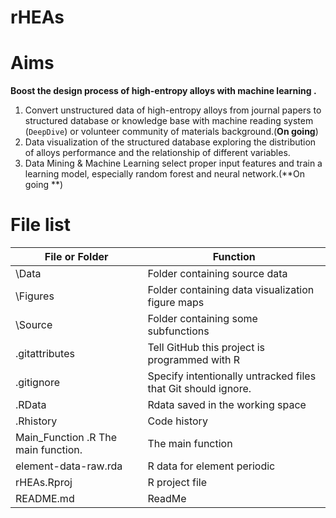 # rHEAs





# Aims

**Boost the design process of high-entropy alloys with machine learning .**

1. Convert unstructured data of high-entropy alloys from journal papers  to structured database or knowledge base  with machine reading system (```DeepDive```) or volunteer community of materials background.(**On going**)
2. Data visualization of the structured database exploring the distribution of alloys performance and the relationship of different variables.
3. Data Mining & Machine Learning  select proper input features and train a learning model, especially random forest and neural network.(**On going **)



# File list 

| File or Folder                       | Function                                 |
| ------------------------------------ | ---------------------------------------- |
| \Data                                | Folder containing source data            |
| \Figures                             | Folder containing data visualization figure maps |
| \Source                              | Folder containing some subfunctions      |
| .gitattributes                       | Tell GitHub this project is programmed with R |
| \.gitignore                          | Specify intentionally untracked files that Git should ignore. |
| \.RData                              | Rdata saved in the working space         |
| \.Rhistory                           | Code history                             |
| Main_Function .R  The main function. | The main function                        |
| element-data-raw.rda                 | R data for element periodic              |
| rHEAs.Rproj                          | R project file                           |
| README.md                            | ReadMe                                   |

